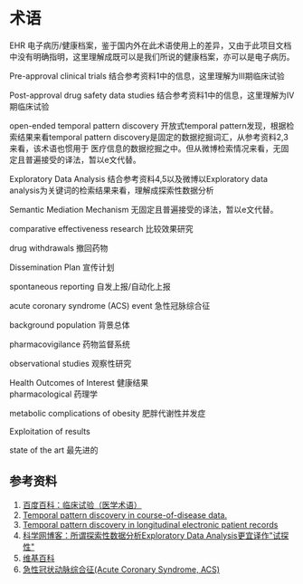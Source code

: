 术语		
==============

EHR		电子病历/健康档案，鉴于国内外在此术语使用上的差异，又由于此项目文档中没有明确指明，这里理解成既可以是我们所说的健康档案，亦可以是电子病历。	
	
Pre-approval clinical trials	结合参考资料1中的信息，这里理解为III期临床试验	

Post-approval  drug  safety  data  studies	结合参考资料1中的信息，这里理解为IV期临床试验		

open-ended temporal pattern discovery	开放式temporal pattern发现，根据检索结果来看temporal pattern discovery是固定的数据挖掘词汇，从参考资料2,3来看，该术语也惯用于
医疗信息的数据挖掘之中。但从微博检索情况来看，无固定且普遍接受的译法，暂以e文代替。	
	
Exploratory Data Analysis	结合参考资料4,5以及微博以Exploratory data analysis为关键词的检索结果来看，理解成探索性数据分析		

Semantic Mediation Mechanism 	无固定且普遍接受的译法，暂以e文代替。

comparative effectiveness research		比较效果研究		

drug withdrawals	撤回药物		

Dissemination Plan		宣传计划		

spontaneous reporting  自发上报/自动化上报		

acute coronary syndrome (ACS) event   急性冠脉综合征
		
background population	背景总体   	

pharmacovigilance 药物监督系统	 

observational studies  观察性研究       

Health Outcomes of Interest  健康结果     
pharmacological         药理学      

metabolic complications of obesity  肥胖代谢性并发症    

Exploitation of results           

state of the art        最先进的              



##	参考资料		
1.	[百度百科：临床试验（医学术语）](http://baike.baidu.com/subview/419177/15302556.htm)		
2.	[Temporal pattern discovery in course-of-disease data.](http://www.ncbi.nlm.nih.gov/pubmed/10916734)		
3. 	[Temporal pattern discovery in longitudinal electronic patient records](http://link.springer.com/article/10.1007%2Fs10618-009-0152-3)	
4.	[科学网博客：所谓探索性数据分析Exploratory Data Analysis更宜译作"试探性" ](http://blog.sciencenet.cn/blog-350729-662859.html)	
5.	[维基百科](http://en.wikipedia.org/wiki/Exploratory_data_analysis)	
6.	[急性冠状动脉综合征(Acute Coronary Syndrome, ACS)](http://wryll.blog.163.com/blog/static/106565997201273171353873/)